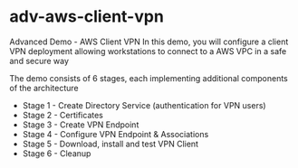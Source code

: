 # adv-aws-client-vpn
Advanced Demo - AWS Client VPN
In this demo, you will configure a client VPN deployment allowing workstations to connect to a AWS VPC in a safe and secure way

The demo consists of 6 stages, each implementing additional components of the architecture

- Stage 1 - Create Directory Service (authentication for VPN users)
- Stage 2 - Certificates
- Stage 3 - Create VPN Endpoint
- Stage 4 - Configure VPN Endpoint & Associations
- Stage 5 - Download, install and test VPN Client
- Stage 6 - Cleanup

